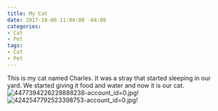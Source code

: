 ```yaml
---
title: My Cat
date: 2017-10-06 11:04:00 -04:00
categories:
- Cat
- Pet
tags:
- Cat
- Pet
---
```


This is my cat named Charles. It was a stray that started sleeping in our yard. We started giving it food and water and now it is our cat.![4477394226228888238-account_id=0.jpg](/uploads/4477394226228888238-account_id=0.jpg)!
![4242547792523398753-account_id=0.jpg](/uploads/4242547792523398753-account_id=0.jpg)!
